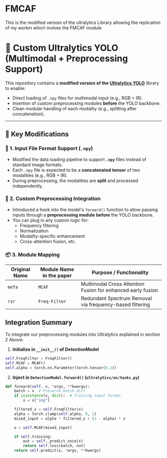 # FMCAF
This is the modified version of the ultralytics Library allowing the replication of my workm which invlves the FMCAF module

# 🔧 Custom Ultralytics YOLO (Multimodal + Preprocessing Support)

This repository contains a **modified version of the [Ultralytics YOLO](https://github.com/ultralytics/ultralytics)** library to enable:

- Direct loading of `.npy` files for multimodal input (e.g., RGB + IR).
- Insertion of custom preprocessing modules **before** the YOLO backbone.
- Clean modular handling of each modality (e.g., splitting after concatenation).

---

## 📁 Key Modifications

### 🧩 1. Input File Format Support (`.npy`)
- Modified the data loading pipeline to support **`.npy`** files instead of standard image formats.
- Each `.npy` file is expected to be a **concatenated tensor** of two modalities (e.g., RGB + IR).
- During preprocessing, the modalities are **split** and processed independently.

### 🧪 2. Custom Preprocessing Integration
- Introduced a hook into the model's `forward()` function to allow passing inputs through a **preprocessing module** **before** the YOLO backbone.
- You can plug in any custom logic for:
  - Frequency filtering
  - Normalization
  - Modality-specific enhancement
  - Cross-attention fusion, etc.

### 📦 3.  Module Mapping

| Original Name | Module Name in the paper     | Purpose / Functionality                                      |
|---------------|-------------------|---------------------------------------------------------------|
| `mefa`        | `MCAF`            | Multimodal Cross Attention Fusion for enhanced early fusion  |
| `rsr`         | `Freq-Filter`     | Redundant Spectrum Removal via frequency-based filtering     |



##  Integration Summary

To integrate our preprocessing modules into Ultralytics explained in section 2 Above:

1. **Initialize in `__init__()` of DetectionModel**

```python
self.FreqFilter = FreqFilter()
self.MCAF = MCAF()
self.alpha = torch.nn.Parameter(torch.tensor(0.2))
```
2. **Inject in `DetectionModel.forward()` (`ultralytics/nn/tasks.py`)**

```python
def forward(self, x, *args, **kwargs):
    batch = x  # Preserve batch dict
    if isinstance(x, dict):  # Training input format
        x = x["img"]

    filtered_x = self.FreqFilter(x)
    alpha = torch.clamp(self.alpha, 0, 1)
    mixed_input = alpha * filtered_x + (1 - alpha) * x

    x = self.MCAF(mixed_input)

    if self.training:
        out = self._predict_once(x)
        return self.loss(batch, out)
    return self.predict(x, *args, **kwargs)
```

